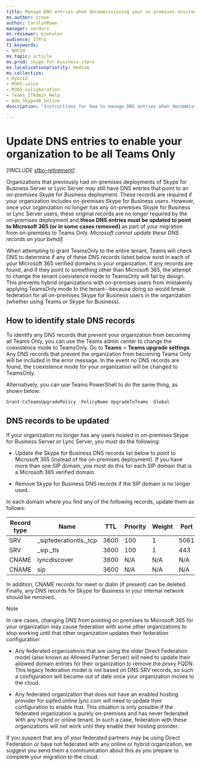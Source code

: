 ```yaml
---
title: Manage DNS entries when decommissioning your on-premises environment
ms.author: crowe
author: CarolynRowe
manager: serdars
ms.reviewer: bjwhalen
audience: ITPro
f1.keywords:
- NOCSH
ms.topic: article
ms.prod: skype-for-business-itpro
ms.localizationpriority: medium
ms.collection:
- Hybrid
- M365-voice
- M365-collaboration
- Teams_ITAdmin_Help
- Adm_Skype4B_Online
description: "Instructions for how to manage DNS entries when decommissioning your on-premises Skype for Business environment."

---
```


# Update DNS entries to enable your organization to be all Teams Only

[!INCLUDE [sfbo-retirement](../../Hub/includes/sfbo-retirement.md)]

Organizations that previously had on-premises deployments of Skype for Business Server or Lync Server may still have DNS entries that point to an on-premises Skype for Business deployment. These records are required if your organization includes on-premises Skype for Business users. However, once your organization no longer has any on-premises Skype for Business or Lync Server users, these original records are no longer required by the on-premises deployment and **these DNS entries must be updated to point to Microsoft 365 (or in some cases removed)** as part of your migration from on-premises to Teams Only. *Microsoft cannot update these DNS records on your behalf.*

When attempting to grant TeamsOnly to the entire tenant, Teams will check DNS to determine if any of these DNS records listed below exist in each of your Microsoft 365 verified domains in your organization. If any records are found, and if they point to something other than Microsoft 365, the attempt to change the tenant coexistence mode to TeamsOnly will fail by design. This prevents hybrid organizations with on-premises users from mistakenly applying TeamsOnly mode to the tenant--because doing so would break federation for all on-premises Skype for Business users in the organization (whether using Teams or Skype for Business).

## How to identify stale DNS records

To identify any DNS records that prevent your organization from becoming all Teams Only, you can use the Teams admin center to change the coexistence mode to TeamsOnly. Go to
**Teams** > **Teams upgrade settings**. Any DNS records that prevent the organization from becoming Teams Only will be included in the error message.  In the event no DNS records are found, the coexistence mode for your organization will be changed to TeamsOnly.

Alternatively, you can use Teams PowerShell to do the same thing, as shown below:

   ```PowerShell
   Grant-CsTeamsUpgradePolicy -PolicyName UpgradeToTeams -Global
   ```

## DNS records to be updated

If your organization no longer has any users hosted in on-premises Skype for Business Server or Lync Server, you must do the following:

- Update the Skype for Business DNS records list below to point to Microsoft 365 (instead of the on-premises deployment). If you have more than one SIP domain, you must do this for each SIP domain that is a Microsoft 365 verified domain.

- Remove Skype for Business DNS records if the SIP domain is no longer used.

In each domain where you find any of the following records, update them as follows:

|Record type|Name|TTL|Priority|Weight|Port|Value|
|---|---|---|---|---|---|---|
|SRV|_sipfederationtls._tcp|3600|100|1|5061|sipfed.online.lync.com|
|SRV|_sip._tls|3600|100|1|443|sipdir.online.lync.com|
|CNAME|lyncdiscover|3600|N/A|N/A|N/A|webdir.online.lync.com|
|CNAME|sip|3600|N/A|N/A|N/A|sipdir.online.lync.com|

In addition, CNAME records for meet or dialin (if present) can be deleted. Finally, any DNS records for Skype for Business in your internal network should be removed.

> [!NOTE]
> In rare cases, changing DNS from pointing on premises to Microsoft 365 for your organization may cause federation with some other organizations to stop working until that other organization updates their federation configuration:
>
> - Any federated organizations that are using the older Direct Federation model (also known as Allowed Partner Server) will need to update their allowed domain entries for their organization to remove the proxy FQDN. This legacy federation model is not based on DNS SRV records, so such a configuration will become out of date once your organization moves to the cloud.
>
> - Any federated organization that does not have an enabled hosting provider for sipfed.online.lync.<span>com will need to update their configuration to enable that. This situation is only possible if the federated organization is purely on-premises and has never federated with any hybrid or online tenant. In such a case, federation with these organizations will not work until they enable their hosting provider.
>
> If you suspect that any of your federated partners may be using Direct Federation or have not federated with any online or hybrid organization, we suggest you send them a communication about this as you prepare to complete your migration to the cloud.
